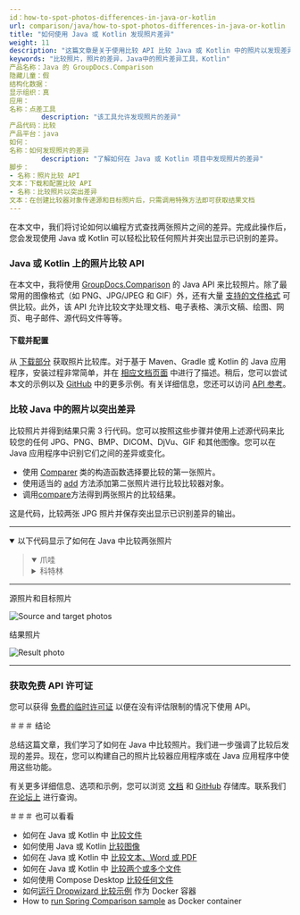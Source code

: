 ```yaml
---
id：how-to-spot-photos-differences-in-java-or-kotlin
url: comparison/java/how-to-spot-photos-differences-in-java-or-kotlin
title: "如何使用 Java 或 Kotlin 发现照片差异"
weight: 11
description: "这篇文章是关于使用比较 API 比较 Java 或 Kotlin 中的照片以发现差异"
keywords: "比较照片，照片的差异，Java中的照片差异工具，Kotlin"
产品名称：Java 的 GroupDocs.Comparison
隐藏儿童：假
结构化数据：
显示组织：真
应用：
名称：点差工具
        description: "该工具允许发现照片的差异"
产品代码：比较
产品平台：java
如何：
名称：如何发现照片的差异
        description: "了解如何在 Java 或 Kotlin 项目中发现照片的差异"
脚步：
- 名称：照片比较 API
文本：下载和配置比较 API
- 名称：比较照片以突出差异
文本：在创建比较器对象传递源和目标照片后，只需调用特殊方法即可获取结果文档
---
```


在本文中，我们将讨论如何以编程方式查找两张照片之间的差异。完成此操作后，您会发现使用 Java 或 Kotlin 可以轻松比较任何照片并突出显示已识别的差异。

### Java 或 Kotlin 上的照片比较 API

在本文中，我将使用 [GroupDocs.Comparison](https://products.groupdocs.com/comparison) 的 Java API 来比较照片。除了最常用的图像格式（如 PNG、JPG/JPEG 和 GIF）外，还有大量 [支持的文件格式](/comparison/java/supported-document-formats/) 可供比较。此外，该 API 允许比较文字处理文档、电子表格、演示文稿、绘图、网页、电子邮件、源代码文件等等。

#### 下载并配置

从 [下载部分](https://downloads.groupdocs.com/comparison/java) 获取照片比较库。对于基于 Maven、Gradle 或 Kotlin 的 Java 应用程序，安装过程非常简单，并在 [相应文档页面](comparison/java/installation) 中进行了描述。稍后，您可以尝试本文的示例以及 [GitHub](https://github.com/groupdocs-comparison) 中的更多示例。有关详细信息，您还可以访问 [API 参考](https://apireference.groupdocs.com/comparison/java)。

### 比较 Java 中的照片以突出差异

比较照片并得到结果只需 3 行代码。您可以按照这些步骤并使用上述源代码来比较您的任何 JPG、PNG、BMP、DICOM、DjVu、GIF 和其他图像。您可以在 Java 应用程序中识别它们之间的差异或变化。

* 使用 [Comparer](https://apireference.groupdocs.com/comparison/java/com.groupdocs.comparison/Comparer) 类的构造函数选择要比较的第一张照片。
* 使用适当的 [add](https://apireference.groupdocs.com/comparison/java/com.groupdocs.comparison/Comparer#add(java.io.InputStream...)) 方法添加第二张照片进行比较比较器对象。
* 调用[compare](https://apireference.groupdocs.com/comparison/java/com.groupdocs.comparison/Comparer#compare(java.io.OutputStream))方法得到两张照片的比较结果。

这是代码，比较两张 JPG 照片并保存突出显示已识别差异的输出。

---

<details open><summary>以下代码显示了如何在 Java 中比较两张照片</summary><blockquote>
<details open><summary>爪哇</summary>

<script src="https://gist.github.com/groupdocs-comparison-gists/a95fbd4fb36fc8bf201e3a187a637750.js"></script>

</details>

<details><summary>科特林</summary>

<script src="https://gist.github.com/groupdocs-comparison-gists/bebea06fbaf649b6582ea86967994193.js"></script>

</details>
</blockquote></details>

---

源照片和目标照片

![Source and target photos](/comparison/java/images/how-to-spot-photos-differences-in-java-or-kotlin-source.jpg)

结果照片

![Result photo](/comparison/java/images/how-to-spot-photos-differences-in-java-or-kotlin-result.jpg)

---

### 获取免费 API 许可证

您可以获得 [免费的临时许可证](https://purchase.groupdocs.com/temporary-license) 以便在没有评估限制的情况下使用 API。

＃＃＃ 结论

总结这篇文章，我们学习了如何在 Java 中比较照片。我们进一步强调了比较后发现的差异。现在，您可以构建自己的照片比较器应用程序或在 Java 应用程序中使用这些功能。

有关更多详细信息、选项和示例，您可以浏览 [文档](/comparison/java/getting-started/) 和 [GitHub](https://github.com/groupdocs-comparison) 存储库。联系我们 [在论坛上](https://forum.groupdocs.com/) 进行查询。

＃＃＃ 也可以看看

* 如何在 Java 或 Kotlin 中 [比较文件](/comparison/java/how-to-compare-files-in-java-or-kotlin)
* 如何使用 Java 或 Kotlin [比较图像](/comparison/java/how-to-compare-images-using-java-or-kotlin)
* 如何在 Java 或 Kotlin 中 [比较文本、Word 或 PDF](/comparison/java/how-to-compare-text-word-pdf-in-java-or-kotlin)
* 如何在 Java 或 Kotlin 中 [比较两个或多个文件](/comparison/java/how-to-compare-two-or-more-files-in-java-or-kotlin)
* 如何使用 Compose Desktop [比较任何文件](/comparison/java/how-to-compare-any-files-using-compose-desktop)
* 如何[运行 Dropwizard 比较示例](comparison/java/how-to-run-dropwizard-comparison-sample-using-docker) 作为 Docker 容器
* How to [run Spring Comparison sample](comparison/java/how-to-run-spring-comparison-sample-using-docker) as Docker container
